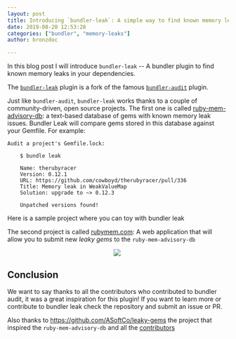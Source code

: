 ```yaml
---
layout: post
title: Introducing `bundler-leak`: A simple way to find known memory leaks in your dependencies
date: 2019-08-20 12:53:28
categories: ["bundler", "memory-leaks"]
author: bronzdoc

---
```

In this blog post I will introduce `bundler-leak` -- A bundler plugin to find known memory leaks in your dependencies.

<!--more-->

The [`bundler-leak`](https://github.com/rubymem/bundler-leak) plugin is a fork of the famous [`bundler-audit`](https://github.com/rubysec/bundler-audit) plugin.

Just like `bundler-audit`, `bundler-leak` works thanks to a couple of community-driven, open source projects. The first one is called [ruby-mem-advisory-db](https://github.com/rubymem/ruby-mem-advisory-db): a text-based database
of gems with known memory leak issues. Bundler Leak will compare gems stored in this database against your Gemfile. For example:

```
Audit a project's Gemfile.lock:

    $ bundle leak

    Name: therubyracer
    Version: 0.12.1
    URL: https://github.com/cowboyd/therubyracer/pull/336
    Title: Memory leak in WeakValueMap
    Solution: upgrade to ~> 0.12.3

    Unpatched versions found!
```

Here is a sample project where you can toy with bundler leak

The second project is called [rubymem.com](https://github.com/rubymem/rubymem.com): A web application that will allow you to submit new _leaky gems_ to the `ruby-mem-advisory-db`

<div style="text-align: center; width: 500px;">
  <img src="/blog/assets/images/rubymem/rubymem-form.png">
</div>

## Conclusion
We want to say thanks to all the contributors who contributed to bundler audit, it was a great inspiration for this plugin!
If you want to learn more or contribute to bundler leak check the repository and submit an issue or PR.

Also thanks to https://github.com/ASoftCo/leaky-gems the project that inspired the `ruby-mem-advisory-db` and all the [contributors](https://github.com/ASoftCo/leaky-gems#contributors)
